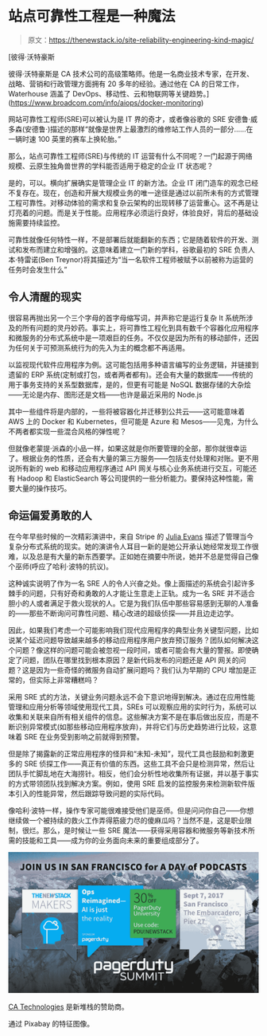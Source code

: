 # 站点可靠性工程是一种魔法

> 原文：<https://thenewstack.io/site-reliability-engineering-kind-magic/>

[](https://www.broadcom.com/info/aiops/docker-monitoring)

 [彼得·沃特豪斯

彼得·沃特豪斯是 CA 技术公司的高级策略师。他是一名商业技术专家，在开发、战略、营销和行政管理方面拥有 20 多年的经验。通过他在 CA 的日常工作，Waterhouse 涵盖了 DevOps、移动性、云和物联网等关键趋势。](https://www.broadcom.com/info/aiops/docker-monitoring) [](https://www.broadcom.com/info/aiops/docker-monitoring)

网站可靠性工程师(SRE)可以被认为是 IT 界的奇才，或者像谷歌的 SRE 安德鲁·威多森(安德鲁·)描述的那样“就像是世界上最激烈的维修站工作人员的一部分……在一辆时速 100 英里的赛车上换轮胎。”

那么，站点可靠性工程师(SRE)与传统的 IT 运营有什么不同呢？一门起源于网络规模、云原生独角兽世界的学科能否适用于稳定的企业 IT 状态呢？

是的，可以。横向扩展确实是管理企业 IT 的新方法。企业 IT 闭门造车的观念已经不复存在。现在，创造和开展大规模业务的唯一途径是通过以前所未有的方式管理工程可靠性。对移动体验的需求和复杂云架构的出现转移了运营重心。这不再是让灯亮着的问题。而是关于性能。应用程序必须运行良好，体验良好，背后的基础设施需要持续监控。

可靠性就像任何特性一样，不是部署后就能翻新的东西；它是随着软件的开发、测试和发布而建立和增强的。这意味着建立一门新的学科，谷歌最初的 SRE 负责人本·特雷诺(Ben Treynor)将其描述为“当一名软件工程师被赋予以前被称为运营的任务时会发生什么”

## 令人清醒的现实

很容易再抛出另一个三个字母的首字母缩写词，并声称它是运行复杂 It 系统所涉及的所有问题的灵丹妙药。事实上，将可靠性工程化到具有数千个容器化应用程序和微服务的分布式系统中是一项艰巨的任务。不仅仅是因为所有的移动部件，还因为任何关于可预测系统行为的先入为主的概念都不再适用。

以监视现代软件应用程序为例。这可能包括用多种语言编写的业务逻辑，并链接到遗留的 ERP 系统(定制或打包，或者两者都有)。还会有大量的数据库——传统的用于事务支持的关系型数据库，是的，但更有可能是 NoSQL 数据存储的大杂烩——无论是内存、图形还是文档——也许是最近采用的 Node.js

其中一些组件将是内部的，一些将被容器化并迁移到公共云——这可能意味着 AWS 上的 Docker 和 Kubernetes，但可能是 Azure 和 Mesos——见鬼，为什么不两者都实现一些混合风格的弹性呢？

但就像老蒙提·派森的小品一样，如果这就是你所要管理的全部，那你就很幸运了。根据业务的性质，还会有大量的第三方服务——包括支付处理和对账。更不用说所有新的 web 和移动应用程序通过 API 网关与核心业务系统进行交互，可能还有 Hadoop 和 ElasticSearch 等公司提供的一些分析能力。要保持这种性能，需要大量的操作技巧。

## 命运偏爱勇敢的人

在今年早些时候的一次精彩演讲中，来自 Stripe 的 [Julia Evans](https://www.linkedin.com/in/jvans/?ppe=1) 描述了管理当今复杂分布式系统的现实。她的演讲令人耳目一新的是她公开承认她经常发现工作很难，以及总是有大量的新东西要学。正如她在摘要中所说，她并不总是觉得自己像个巫师(呼应了哈利·波特的抗议)。

这种诚实说明了作为一名 SRE 人的令人兴奋之处。像上面描述的系统会引起许多棘手的问题，只有好奇和勇敢的人才能让生意走上正轨。成为一名 SRE 并不适合胆小的人或者满足于救火现状的人。它是为我们队伍中那些容易感到无聊的人准备的——那些不断询问可靠性问题、精心改进的超级侦探——并且边走边学。

因此，如果我们考虑一个可能影响我们现代应用程序的典型业务关键型问题，比如说某个延迟问题导致越来越多的移动应用程序用户放弃预订服务？团队如何解决这个问题？像这样的问题可能会被忽视一段时间，或者可能会有大量的警报。即使确定了问题，团队在哪里找到根本原因？是新代码发布的问题还是 API 网关的问题？这是因为一些奇怪的微服务自动扩展问题吗？我们认为早期的 CPU 增加是正常的，但实际上非常糟糕吗？

采用 SRE 式的方法，关键业务问题永远不会下意识地得到解决。通过在应用性能管理和应用分析等领域使用现代工具，SREs 可以观察应用的实时行为，系统可以收集和关联来自所有相关组件的信息。这些解决方案不是在事后做出反应，而是不断识别异常模式(如那些移动应用程序放弃)，并将它们与历史趋势进行比较，这意味着 SRE 在业务受到影响之前就得到预警。

但是除了揭露新的正常应用程序的怪异和“未知-未知”，现代工具也鼓励和刺激更多的 SRE 侦探工作——真正有价值的东西。这些工具不会只是检测异常，然后让团队手忙脚乱地在大海捞针。相反，他们会分析性地收集所有证据，并以基于事实的方式带领团队找到解决方案。例如，使用 SRE 启发的监控服务来检测新软件版本引入的性能异常，然后跟踪导致问题的实际代码。

像哈利·波特一样，操作专家可能很难接受他们是巫师。但是问问你自己——你想继续做一个被持续的救火工作弄得筋疲力尽的傻麻瓜吗？当然不是，这是职业限制，很烂。那么，是时候让一些 SRE 魔法——获得采用容器和微服务等新技术所需的技能和工具——成为你的业务面向未来的重要组成部分了。

[![](img/5ab520429f605a02ada8436402231784.png)](https://www.pagerduty.com/summit/)

[CA Technologies](https://www.broadcom.com/info/aiops/docker-monitoring) 是新堆栈的赞助商。

通过 Pixabay 的特征图像。

<svg xmlns:xlink="http://www.w3.org/1999/xlink" viewBox="0 0 68 31" version="1.1"><title>Group</title> <desc>Created with Sketch.</desc></svg>